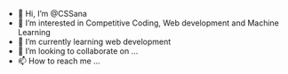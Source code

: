 - 👋 Hi, I’m @CSSana
- 👀 I’m interested in Competitive Coding, Web development and Machine Learning
- 🌱 I’m currently learning web development
- 💞️ I’m looking to collaborate on ...
- 📫 How to reach me ...

<!---
CSSana/CSSana is a ✨ special ✨ repository because its `README.md` (this file) appears on your GitHub profile.
You can click the Preview link to take a look at your changes.
--->

